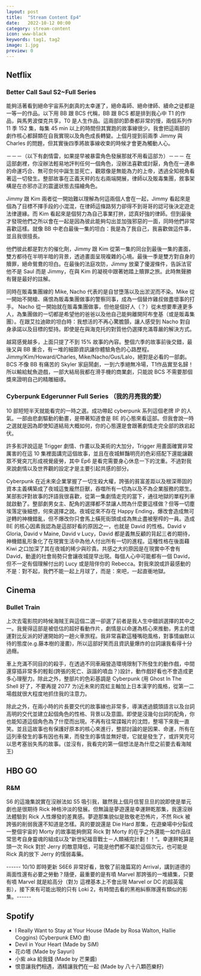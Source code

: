 ```yaml
---
layout: post
title:  "Stream Content Ep4"
date:   2022-10-12 00:00
category: stream-content
icon: www-black
keywords: tag1, tag2
image: 1.jpg
preview: 0
---
```

## Netflix

### Better Call Saul S2~Full Series
能夠活著看到絕命宇宙系列劇真的太幸運了，絕命毒師、絕命律師、續命之徒都是一等一的作品。以下用 BB 跟 BCS 代稱，BB 跟 BCS 都是排到我心中 T1 的作品，與馬男波傑克共享，T0 是人生作品。這兩部的節奏都非常的慢，兩個系列作 11 季 152 集，每集 45 min 以上的時間但其實跑的故事線很少。我會把這兩部的劇作核心都歸類在自我實現以及角色成長轉變。上個月提到前兩季 Jimmy 與 Charles 的問題，但其實後四季將故事線收束的時候才會更為觸動人心。

－－－（以下有劇情雷，如果提早被暴雷角色發展那就不用看這部ㄌ）－－－
在這部劇裡，你沒辦法輕易地評判任何一個角色，沒辦法喜歡或討厭，角色在一連串的命運巧合、無可奈何中誕生並死亡，觀眾像是無能為力的上帝，透過全知視角看著這一切發生。整部故事在正義天秤的左右兩端開展，律師以及販毒集團，敘事架構是在亦邪亦正的震盪狀態去描繪角色。

Jimmy 跟 Kim 兩者從一開始難以理解為何這兩個人會在一起，Jimmy 看起來是個為了目標不擇手段的小混混，在律師這條路努力卻得不到哥哥的認可後決定遊走法律邊緣。而 Kim 看起來是個努力為自己事業打拚，認真好強的律師。但到最後才發現他們之所以會在一起是因為彼此能夠勾出並加強邪惡的一面，同時他們非常喜歡這樣。就像 BB 中老白最後一集的坦白：我是為了我自己，我喜歡做這件事，並且我很擅長。

他們彼此都是對方的催化劑，Jimmy 跟 Kim 從第一集的同台到最後一集的畫面，雙方都待在半明半暗的背景，透過畫面呈現複雜的心境。最後一季是雙方對自身的贖罪，絕命鴛鴦的坦白。在最後的法庭攻防，Jimmy 放棄了優渥條件，告訴法官他不是 Saul 而是 Jimmy，在與 Kim 的凝視中跟著她踏上贖罪之旅。此時無聲勝有聲是最好的註解。

同時在販毒集團線的 Mike, Nacho 代表的是自甘墮落以及出淤泥而不染。Mike 從一開始不開槍、痛恨為販毒集團做事的警察同事，成為一個替炸雞叔做盡壞事的打手。 Nacho 從一開始就在販毒集團做事，但他是個好人（？）從未想要牽連更多人，為集團做的一切都是希望他的爸爸以及他自己能夠離開阿布奎基（或是販毒集團）。在跟艾拉迪歐的坦白時：我想活的不再心驚膽顫，讓人感受到 Nacho 對自身承諾以及目標的堅持。即使是在與海克托的對質他仍選擇充滿尊嚴的解決方式。

越寫感覺越多，上面只提了不到 15% 故事的內容。整個六季的故事前後交錯，最後又與 BB 重合，有一堆的細節資訊讓你體驗角色的心路歷程。Jimmy/Kim/Howard/Charles, Mike/Nacho/Gus/Lalo，絕對是必看的一部劇。BCS 不像 BB 有痛苦的 Skyler 家庭鬧劇，一到六季絕無冷場，T1作品實至名歸！所以輸給魷魚遊戲，一部大結局我都在滑手機的商業劇，只能說 BCS 不需要那個獎來證明自己的精雕細琢。

### Cyberpunk Edgerunner Full Series （我的月亮我的愛）
10 部短短半天就能看完的一時之選。成功帶起 cyberpunk 系列這個老牌 IP 的人氣。一部由悲劇驅動的動畫，是帶著知道會是 BE 的心態來看這部。但我會說一時之選就是因為即使知道結局大概如何，你的心態還是會跟著劇情走完全部的跌宕起伏。

許多影評說這是 Trigger 劇情、作畫以及美術的大加分，Trigger 用畫面確實非常厲害的在這 10 集裡面講完這個故事，並且在夜城鮮豔明亮的色彩搭配下還能讓觀眾不覺突兀形成視覺疲勞，其中 Ep6 是看完需要身心休息一下的沈重。不過對我來說劇情以及世界觀的設定才是主要引起共感的部分。 

Cyberpunk 在近未來企業掌握了一切生殺大權，誇張的貧富差距以及根深蒂固的資本主義構築成了夜城這隻龐然巨獸，吞噬所有一切為以及不為企業服務的眾生。某部影評對故事的評語我很喜歡，從第一集劇情走完的當下，通往地獄的單程列車就啟動了。整部劇男女主、配角的選擇都不禁讓人問為什麼要這樣做？但等一切塵埃落定後細想，何來選擇之說。夜城從來不存在 Happy Ending，爆改會造成無可逆轉的神機錯亂，但不爆改你只會馬上橫死街頭或成為無止盡被壓榨的一員。造成 BE 的核心因素我認為是這部好看的原因之一，也就是 David 的性格。David v Gloria, David v Maine, David v Lucy，David 都是義無反顧的背起三者的期待，神機錯亂形象化了在現實生活中為他人付出所有一切的進程。這種性格在後面藉 Kiwi 之口加深了其在夜城的稀少與珍貴。共感之大的原因是在現實中不會有 David，動盪的社會局勢只會讓夜城提早出現。每個人心中可能都有一個 David，但不一定有個理解付出的 Lucy 或是陪伴你的 Rebecca。對我來說或許最感動的不是：對不起，我們不能一起上月球了，而是：來吧，一起直衝地獄。

## Cinema

### Bullet Train
上次去電影院的時候海賊王與這個二選一卻選了前者是我人生中錯誤選擇的其中之一。我覺得這部是被低估的超好看動作片，劇情是以命運為核心來推動，男主的壞運對比反派的好運開始的一趟火車旅程。我非常喜歡這種嘴砲風格，對事情幽默以待的態度(e.g.藤本樹的漫畫)，所以這部好笑而且資訊量爆炸的台詞讓我看得十分過癮。

車上充滿不同目的的殺手，在透過不同車廂營造環境限制下所發生的動作戲，中間還穿插非常多的輕鬆(誇張的死亡、詼諧的噴血？)設計，動作戲好看也不會造成更多心理壓力。除此之外，整部片的色彩基調是 Cyberpunk (用 Ghost In The Shell 好了，不要再提 2077 ㄌ)近未來的霓虹主軸加上日本漢字的風格，從第一二場戲就很大程度地抓住我的注意力。

除此之外，在兩小時的片長要交代的故事線也非常多，導演透過鏡頭語言以及台詞高明的交代並建立起個角色的性格、背景以及意圖。即使是沒幾句台詞的配角，你也能知道這個角色為了什麼而出現。不再有往常諜報片的沈悶，整場下來我一直笑。並且這故事也有保護好原本的核心來進行，整部討論的是因果、命運，所有在這列車發生的事有因也有果，而發生的事情並無好壞，它就是發生了，或許笑完可以思考塞翁失馬的故事。(並沒有，我看完的第一個想法是為什麼之前要去看海賊王)

## HBO GO

### R&M
S6 的這幾集說實在沒辦法如 S5 吸引我，雖然我上個月信誓旦旦的說即使是單元劇也是很期待 Rick 神格沖淡的發展。但無論是夢遊還是幸運餅乾那集，我還沒辦法體驗到 Rick 人性爆發的差異感。夢遊那集貌似是致敬老恐怖片，不然 Rick 被誇張的削弱我還不知道是怎樣。真的要說還是 Die Hard 那集，在遊樂場中分裂成一整個宇宙的 Morty 的故事能夠側寫 Rick 對 Morty 的在乎之外還能一如作品往常思考自身靈魂的組成以及“新世紀福音戰士－人類補完計劃！！“。幸運餅乾算是頭一次 Rick 對於 Jerry 的敵意降低，可能是他們都不屬於這個次元，也可能是 Rick 真的放下 Jerry 的懦弱毒藥。

------ 10/10 即時更新 S6E6 非常好看，致敬了前幾篇寫的 Arrival，講到道德的兩面性還有必要之勞動？隨便，最重要的是有噴 Marvel 那誇張的一堆續集，只要有噴 Marvel 就是給高分（對ㄉ 這裡基本上不會出現 Marvel or DC 的超英電影），接下來有可能出現的只有 Loki 2，有時間去看的黑袍糾察隊還有類似的影集。------

## Spotify
* I Really Want to Stay at Your House (Made by Rosa Walton, Hallie Coggins) (Cyberpunk EMO 曲)
* Devil in Your Heart (Made by SiM)
* 花の塔 (Made by Sayuri)
* 小紫 aka 給我錢 (Made by 芒果醬)
* 恨意讓我們相遇，酒精讓我們在一起 (Made by 八十八顆芭樂籽)